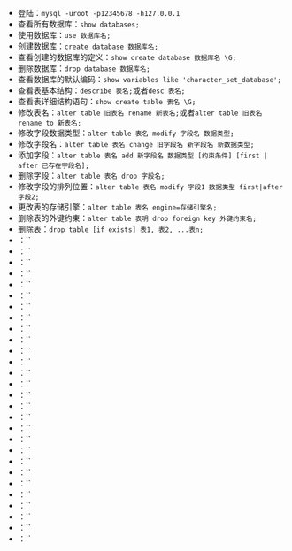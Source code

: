 - 登陆：`mysql -uroot -p12345678 -h127.0.0.1`
- 查看所有数据库：`show databases;`
- 使用数据库：`use 数据库名;`
- 创建数据库：`create database 数据库名;`
- 查看创建的数据库的定义：`show create database 数据库名 \G;`
- 删除数据库：`drop database 数据库名;`
- 查看数据库的默认编码：`show variables like 'character_set_database';`
- 查看表基本结构：`describe 表名;`或者`desc 表名;`
- 查看表详细结构语句：`show create table 表名 \G;`
- 修改表名：`alter table 旧表名 rename 新表名;`或者`alter table 旧表名 rename to 新表名;`
- 修改字段数据类型：`alter table 表名 modify 字段名 数据类型;`
- 修改字段名：`alter table 表名 change 旧字段名 新字段名 新数据类型;`
- 添加字段：`alter table 表名 add 新字段名 数据类型 [约束条件] [first | after 已存在字段名];`
- 删除字段：`alter table 表名 drop 字段名;`
- 修改字段的排列位置：`alter table 表名 modify 字段1 数据类型 first|after 字段2;`
- 更改表的存储引擎：`alter table 表名 engine=存储引擎名;`
- 删除表的外键约束：`alter table 表明 drop foreign key 外键约束名;`
- 删除表：`drop table [if exists] 表1, 表2, ...表n;`
- ：``
- ：``
- ：``
- ：``
- ：``
- ：``
- ：``
- ：``
- ：``
- ：``
- ：``
- ：``
- ：``
- ：``
- ：``
- ：``
- ：``
- ：``
- ：``
- ：``
- ：``
- ：``
- ：``
- ：``
- ：``
- ：``
- ：``
- ：``